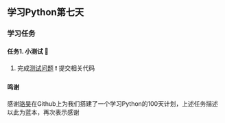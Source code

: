 ## 学习Python第七天

### 学习任务


#### 任务1. 小测试 :muscle:

1. 完成[测试问题](../question/test1.png)   :exclamation: 提交相关代码

#### 鸣谢
感谢[骆昊](https://github.com/jackfrued/Python-100-Days)在Github上为我们搭建了一个学习Python的100天计划，上述任务描述以此为蓝本，再次表示感谢
